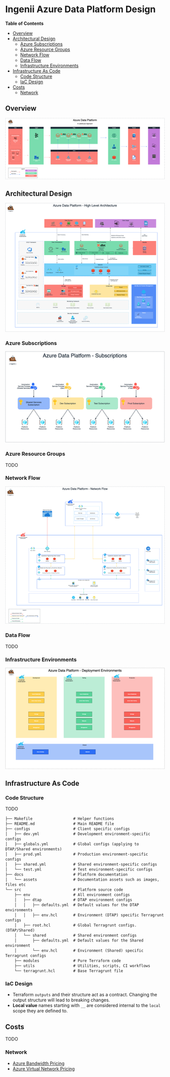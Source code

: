 # Ingenii Azure Data Platform Design <!-- omit in toc -->

**Table of Contents**

- [Overview](#overview)
- [Architectural Design](#architectural-design)
  - [Azure Subscriptions](#azure-subscriptions)
  - [Azure Resource Groups](#azure-resource-groups)
  - [Network Flow](#network-flow)
  - [Data Flow](#data-flow)
  - [Infrastructure Environments](#infrastructure-environments)
- [Infrastructure As Code](#infrastructure-as-code)
  - [Code Structure](#code-structure)
  - [IaC Design](#iac-design)
- [Costs](#costs)
  - [Network](#network)

## Overview

![Platform Overview](./assets/adp-design-overview.png)

## Architectural Design

![Platform High Level Architecture](./assets/adp-design-architecture.png)

### Azure Subscriptions

![Azure Subscriptions](assets/adp-design-subscriptions.png)

### Azure Resource Groups

TODO

### Network Flow

![](assets/adp-design-network-flow.png)

### Data Flow

TODO

### Infrastructure Environments

![](assets/adp-design-deployment-environments.png)

## Infrastructure As Code

### Code Structure

TODO

```shell
├── Makefile                  # Helper functions
├── README.md                 # Main README file
├── configs                   # Client specific configs
│   ├── dev.yml               # Development environment-specific configs
│   ├── globals.yml           # Global configs (applying to DTAP/Shared environments)
│   ├── prod.yml              # Production environment-specific configs
│   ├── shared.yml            # Shared environment-specific configs
│   └── test.yml              # Test environment-specific configs
├── docs                      # Platform documentation
│   └── assets                # Documentation assets such as images, files etc
└── src                       # Platform source code
    ├── env                   # All environment configs
    │   ├── dtap              # DTAP environment configs
    │   │   ├── defaults.yml  # Default values for the DTAP environments
    │   │   ├── env.hcl       # Environment (DTAP) specific Terragrunt configs
    │   ├── root.hcl          # Global Terragrunt configs. (DTAP/Shared)
    │   └── shared            # Shared environment configs
    │       ├── defaults.yml  # Default values for the Shared environment
    │       └── env.hcl       # Environment (Shared) specific Terragrunt configs
    ├── modules               # Pure Terraform code
    ├── utils                 # Utilities, scripts, CI workflows
    └── terragrunt.hcl        # Base Terragrunt file
```

### IaC Design

- Terraform `outputs` and their structure act as a contract. Changing the output structure will lead to breaking changes.
- **Local value** names starting with `__` are considered internal to the `local` scope they are defined to.

## Costs

TODO

### Network

- [Azure Bandwidth Pricing](https://azure.microsoft.com/en-us/pricing/details/bandwidth/)
- [Azure Virtual Network Pricing](https://azure.microsoft.com/en-gb/pricing/details/virtual-network/)

